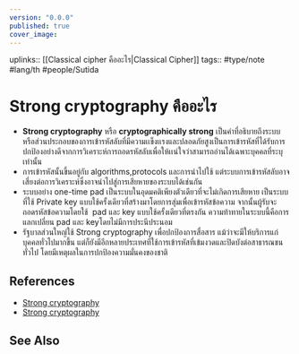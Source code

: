 ```yaml
---
version: "0.0.0"
published: true
cover_image:
---
```

uplinks:: [[Classical cipher คืออะไร|Classical Cipher]]
tags:: #type/note #lang/th #people/Sutida 
#  Strong cryptography คืออะไร
- **Strong cryptography** หรือ **cryptographically strong** เป็นคำที่อธิบายถึงระบบหรือส่วนประกอบของการเข้ารหัสลับที่มีความเเข็งเเรงและปลอดภัยสูงเป็นการเข้ารหัสที่ได้รับการปกป้องอย่างดีจากการวิเคราะห์การถอดรหัสลับเพื่อให้เเน่ใจว่าสามารถอ่านได้เฉพาะบุคคลที่ระบุเท่านั้น
- การเข้ารหัสนั้นขึ้นอยู่กับ algorithms,protocols และการนำไปใช้ แต่ระบบการเข้ารหัสลับอาจเสี่ยงต่อการวิเคราะห์ซึ่งอาจนำไปสู่การเสียหายของระบบได้เช่นกัน
- ระบบอย่าง  one-time pad เป็นระบบในอุดมคติเพียงตัวเดียวที่จะไม่เกิดการเสียหาย เป็นระบบที่ใช้ Private key  แบบใช้ครั้งเดียวที่สร้างมาโดยการสุ่มเพื่อเข้ารหัสข้อความ จากนั้นผู้รับจะถอดรหัสข้อความโดยใช้  pad และ key แบบใช้ครั้งเดียวที่ตรงกัน ความท้าทายในระบบนี้คือการแลกเปลี่ยน pad และ keyโดยไม่มีการประนีประนอม
-  รัฐบาลส่วนใหญ่ใช้ Strong cryptography เพื่อปกป้องการสื่อสาร แม้ว่าจะมีให้บริการแก่บุคคลทั่วไปมากขึ้น แต่ก็ยังมีอีกหลายประเทศที่ใช้การเข้ารหัสที่เข้มงวดและปิดบังต่อสาธารณชนทั่วไป โดยมีเหตุผลในการปกป้องความมั่นคงของชาติ

## References

- [Strong cryptography](https://www.techtarget.com/searchsecurity/definition/strong-cryptography)
- [Strong cryptography](https://en.wikipedia.org/wiki/Strong_cryptography)

## See Also